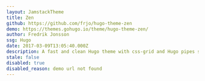 ```yaml
---
layout: JamstackTheme
title: Zen
github: https://github.com/frjo/hugo-theme-zen
demo: https://themes.gohugo.io/theme/hugo-theme-zen/
author: Fredrik Jonsson
ssg: Hugo
date: 2017-03-09T13:05:40.000Z
description: A fast and clean Hugo theme with css-grid and Hugo pipes support.
stale: false
disabled: true
disabled_reason: demo url not found
---
```

